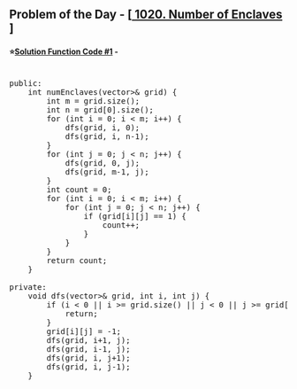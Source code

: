 ## Problem of the Day - [<a href="https://leetcode.com/problems/number-of-enclaves/description/"> 1020. Number of Enclaves </a>]


#### ⭐<ins>Solution Function Code #1</ins> -
<pre>

public:
    int numEnclaves(vector<vector<int>>& grid) {
        int m = grid.size();
        int n = grid[0].size();
        for (int i = 0; i < m; i++) {
            dfs(grid, i, 0);
            dfs(grid, i, n-1);
        }
        for (int j = 0; j < n; j++) {
            dfs(grid, 0, j);
            dfs(grid, m-1, j);
        }
        int count = 0;
        for (int i = 0; i < m; i++) {
            for (int j = 0; j < n; j++) {
                if (grid[i][j] == 1) {
                    count++;
                }
            }
        }
        return count;
    }
    
private:
    void dfs(vector<vector<int>>& grid, int i, int j) {
        if (i < 0 || i >= grid.size() || j < 0 || j >= grid[0].size() || grid[i][j] != 1) {
            return;
        }
        grid[i][j] = -1;
        dfs(grid, i+1, j);
        dfs(grid, i-1, j);
        dfs(grid, i, j+1);
        dfs(grid, i, j-1);
    }
</pre>
